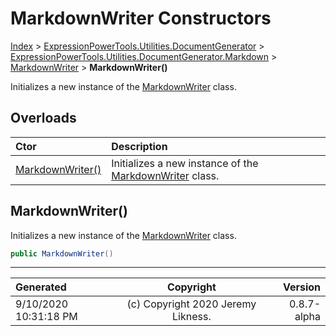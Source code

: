 ﻿# MarkdownWriter Constructors

[Index](../index.md) > [ExpressionPowerTools.Utilities.DocumentGenerator](ExpressionPowerTools.Utilities.DocumentGenerator.a.md) > [ExpressionPowerTools.Utilities.DocumentGenerator.Markdown](ExpressionPowerTools.Utilities.DocumentGenerator.Markdown.n.md) > [MarkdownWriter](ExpressionPowerTools.Utilities.DocumentGenerator.Markdown.MarkdownWriter.cs.md) > **MarkdownWriter()**

Initializes a new instance of the [MarkdownWriter](ExpressionPowerTools.Utilities.DocumentGenerator.Markdown.MarkdownWriter.cs.md) class.

## Overloads

| Ctor | Description |
| :-- | :-- |
| [MarkdownWriter()](#markdownwriter) | Initializes a new instance of the [MarkdownWriter](ExpressionPowerTools.Utilities.DocumentGenerator.Markdown.MarkdownWriter.cs.md) class. |

## MarkdownWriter()

Initializes a new instance of the [MarkdownWriter](ExpressionPowerTools.Utilities.DocumentGenerator.Markdown.MarkdownWriter.cs.md) class.

```csharp
public MarkdownWriter()
```



---

| Generated | Copyright | Version |
| :-- | :-: | --: |
| 9/10/2020 10:31:18 PM | (c) Copyright 2020 Jeremy Likness. | 0.8.7-alpha |
